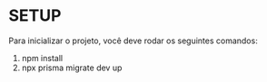 # SETUP

Para inicializar o projeto, você deve rodar os seguintes comandos:

1. npm install
2. npx prisma migrate dev up

